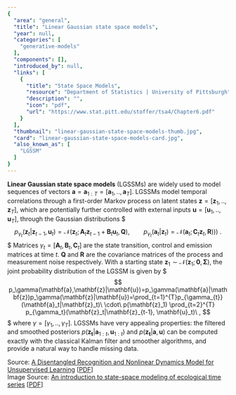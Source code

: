 ```yaml
---
{
  "area": "general",
  "title": "Linear Gaussian state space models",
  "year": null,
  "categories": [
    "generative-models"
  ],
  "components": [],
  "introduced_by": null,
  "links": [
    {
      "title": "State Space Models",
      "resource": "Department of Statistics | University of Pittsburgh",
      "description": "",
      "icon": "pdf",
      "url": "https://www.stat.pitt.edu/stoffer/tsa4/Chapter6.pdf"
    }
  ],
  "thumbnail": "linear-gaussian-state-space-models-thumb.jpg",
  "card": "linear-gaussian-state-space-models-card.jpg",
  "also_known_as": [
    "LGSSM"
  ]
}
---
```

**Linear Gaussian state space models** (LGSSMs) are widely used to model sequences of vectors $\mathbf{a} = \mathbf{a}_{1:T}=[\mathbf{a}_{1},..,\mathbf{a}_{T}]$. LGSSMs model temporal correlations through a first-order Markov process on latent states $\mathbf{z} = [\mathbf{z}_{1},..,\mathbf{z}_{T}]$, which are potentially further controlled with external inputs $\mathbf{u} = [\mathbf{u}_{1},..,\mathbf{u}_{T}]$, through the Gaussian distributions
$$$
p_{\gamma_{t}}(\mathbf{z}_{t}|\mathbf{z}_{t-1},\mathbf{u}_{t}) = \mathcal{N}(\mathbf{z}_{t};\mathbf{A}_{t}\mathbf{z}_{t-1}+\mathbf{B}_{t}\mathbf{u}_{t}, \mathbf{Q}),\qquad p_{\gamma_{t}}(\mathbf{a}_t|\mathbf{z}_t) = \mathcal{N}(\mathbf{a}_t;\mathbf{C}_t\mathbf{z}_t, \mathbf{R})))\ .
$$$
Matrices $\gamma_{t}=[\mathbf{A}_t,\mathbf{B}_t,\mathbf{C}_t]$ are the state transition, control and emission matrices at time $t$. $\mathbf{Q}$ and $\mathbf{R}$ are the covariance matrices of the process and measurement noise respectively. With a starting state $\mathbf{z}_1\sim \mathcal{N}(\mathbf{z}_1;\mathbf{0},\mathbf{\Sigma})$, the joint probability distribution of the LGSSM is given by 
$$$
p_\gamma(\mathbf{a},\mathbf{z}|\mathbf{u})=p_\gamma(\mathbf{a}|\mathbf{z})p_\gamma(\mathbf{z}|\mathbf{u})=\prod_{t=1}^{T}p_{\gamma_{t}}(\mathbf{a}_t|\mathbf{z}_t)\ \cdot\ p(\mathbf{z}_1) \prod_{t=2}^{T} p_{\gamma_t}(\mathbf{z}_t|\mathbf{z}_{t-1}, \mathbf{u}_t)\ ,
$$$
where $\gamma =[\gamma_1,..,\gamma_T]$. LGSSMs have very appealing properties: the filtered and smoothed posteriors $p(\mathbf{z_t}|\mathbf{a}_{1:t},\mathbf{u}_{1:t})$ and $p(\mathbf{z_t}|\mathbf{a},\mathbf{u})$ can be computed exactly with the classical Kalman filter and smoother algorithms, and provide a natural way to handle missing data.  

Source: [A Disentangled Recognition and Nonlinear Dynamics Model for Unsupervised Learning](https://www.semanticscholar.org/paper/A-Disentangled-Recognition-and-Nonlinear-Dynamics-Fraccaro-Kamronn/0d150431c662d7ddc18afa8648e684db25db7d78) [[PDF](https://arxiv.org/pdf/1710.05741.pdf)]  
Image Source: [An introduction to state-space modeling of ecological time series](https://www.semanticscholar.org/paper/An-introduction-to-state-space-modeling-of-time-Auger-M%C3%A9th%C3%A9-Newman/1e2c83661a8809d6f588be10889c497c6cf9fedc) [[PDF](https://arxiv.org/pdf/2002.02001.pdf)]  

